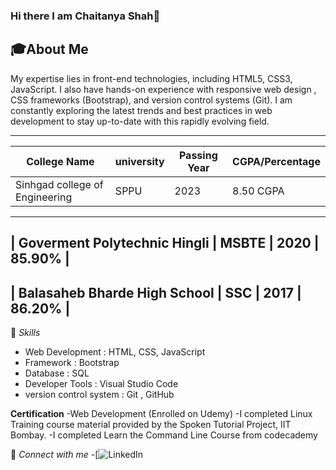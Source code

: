 ### Hi there I am Chaitanya Shah👋

<!--
**Chaitanya232001/Chaitanya232001** is a ✨ _special_ ✨ repository because its `README.md` (this file) appears on your GitHub profile.

Here are some ideas to get you started:

- 🔭 I’m currently working on ...
- 🌱 I’m currently learning ...
- 👯 I’m looking to collaborate on ...
- 🤔 I’m looking for help with ...
- 💬 Ask me about ...
- 📫 How to reach me: ...
- 😄 Pronouns: ...
- ⚡ Fun fact: ...
-->
🎓About Me 
---
 My expertise lies in front-end technologies, including HTML5, CSS3, JavaScript. I also have hands-on experience with responsive web design , CSS  frameworks (Bootstrap), and version control systems (Git). I am constantly exploring the latest trends and best practices in web development to stay up-to-date with this rapidly evolving field. 
 ***
| College Name                               | university | Passing Year| CGPA/Percentage |
|--------------------------------------------|------------|-------------|-----------------|
| Sinhgad college of Engineering             | SPPU       |   2023      |  8.50 CGPA      |
---
| Goverment Polytechnic Hingli               | MSBTE      |   2020      |   85.90%        |
---
| Balasaheb Bharde High School               |  SSC       |   2017      |   86.20%        |
---


💼 *Skills*
- Web Development       	: HTML, CSS, JavaScript
- Framework               :  Bootstrap
- Database	              :  SQL
- Developer Tools	        : Visual Studio Code
- version control system  : Git , GitHub

**Certification**
-Web Development (Enrolled on Udemy)
-I completed Linux Training course material provided by the Spoken Tutorial Project, IIT Bombay.
-I completed Learn the Command Line Course from codecademy

🔗 *Connect with me*
-[![LinkedIn](http://www.linkedin.com/in/chaitanya-shah-09bb66226)
